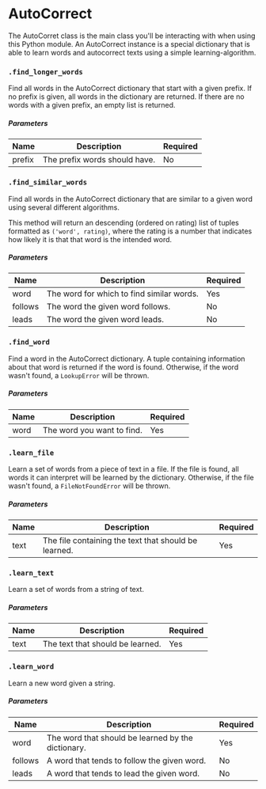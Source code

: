 # AutoCorrect
The AutoCorret class is the main class you'll be interacting with when using this Python module. An AutoCorrect instance
is a special dictionary that is able to learn words and autocorrect texts using a simple learning-algorithm.

### `.find_longer_words`
Find all words in the AutoCorrect dictionary that start with a given prefix. If no prefix is given, all words in the
dictionary are returned. If there are no words with a given prefix, an empty list is returned.

##### Parameters
| Name   | Description                       | Required |
|--------|-----------------------------------|----------|
| prefix | The prefix words should have.     | No       |

### `.find_similar_words`
Find all words in the AutoCorrect dictionary that are similar to a given word using several different algorithms.

This method will return an descending (ordered on rating) list of tuples formatted as `('word', rating)`, where the
rating is a number that indicates how likely it is that that word is the intended word.

##### Parameters
| Name    | Description                               | Required |
|---------|-------------------------------------------|----------|
| word    | The word for which to find similar words. | Yes      |
| follows | The word the given word follows.          | No       |
| leads   | The word the given word leads.            | No       |

### `.find_word`
Find a word in the AutoCorrect dictionary. A tuple containing information about that word is
returned if the word is found. Otherwise, if the word wasn't found, a `LookupError` will be thrown.

##### Parameters
| Name | Description                       | Required |
|------|-----------------------------------|----------|
| word | The word you want to find.        | Yes      |

### `.learn_file`
Learn a set of words from a piece of text in a file. If the file is found, all words it can interpret will be learned
by the dictionary. Otherwise, if the file wasn't found, a `FileNotFoundError`  will be thrown.

##### Parameters
| Name | Description                                          | Required |
|------|------------------------------------------------------|----------|
| text | The file containing the text that should be learned. | Yes      |

### `.learn_text`
Learn a set of words from a string of text.

##### Parameters
| Name | Description                                     | Required |
|------|-------------------------------------------------|----------|
| text | The text that should be learned.                | Yes      |

### `.learn_word`
Learn a new word given a string.

##### Parameters
| Name    | Description                                        | Required |
|---------|----------------------------------------------------|----------|
| word    | The word that should be learned by the dictionary. | Yes      |
| follows | A word that tends to follow the given word.        | No       |
| leads   | A word that tends to lead the given word.          | No       |

